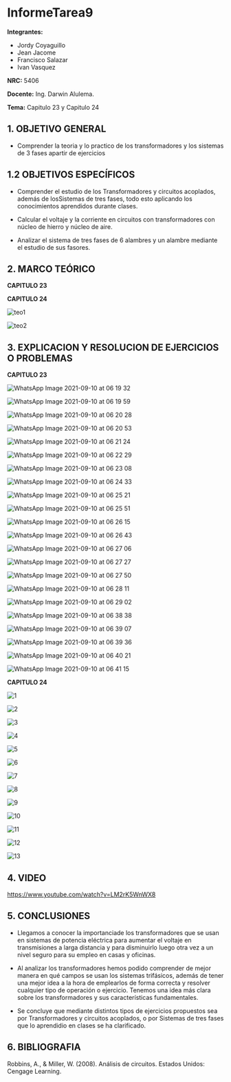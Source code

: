 # InformeTarea9
**Integrantes:**
- Jordy Coyaguillo
- Jean Jacome
- Francisco Salazar
- Ivan Vasquez

**NRC:** 5406
 
 **Docente:** Ing. Darwin Alulema.
 
 **Tema:** Capitulo 23 y Capitulo 24
 
  ## 1. OBJETIVO GENERAL
  
  - Comprender la teoria y lo practico de los transformadores y los sistemas de 3 fases apartir de ejercicios
  
  ## 1.2 OBJETIVOS ESPECÍFICOS
  
  - Comprender el estudio de los Transformadores y circuitos acoplados, además de losSistemas de tres fases, todo esto aplicando los conocimientos aprendidos durante clases.

  - Calcular el voltaje y la corriente en circuitos con transformadores con núcleo de hierro y núcleo de aire.
  
  - Analizar el sistema de tres fases de 6 alambres y un alambre mediante el estudio de sus fasores.
  
  ## 2. MARCO TEÓRICO
  **CAPITULO 23**
  
    
  **CAPITULO 24**
  
![teo1](https://user-images.githubusercontent.com/84586968/132772553-2f1aef1f-0dbd-4f25-8008-f58268acc332.png)

![teo2](https://user-images.githubusercontent.com/84586968/132772555-a19dfc20-4f8c-43c2-9c0f-89af1c1c01ab.png)
  
  ## 3. EXPLICACION Y RESOLUCION DE EJERCICIOS O PROBLEMAS 

  **CAPITULO 23**
 
 ![WhatsApp Image 2021-09-10 at 06 19 32](https://user-images.githubusercontent.com/85137954/132846903-27ca6829-7f78-4a02-a8fa-7498f5500266.jpeg)

![WhatsApp Image 2021-09-10 at 06 19 59](https://user-images.githubusercontent.com/85137954/132846922-14400f91-036d-4768-8ba4-b54475d1eef9.jpeg)

![WhatsApp Image 2021-09-10 at 06 20 28](https://user-images.githubusercontent.com/85137954/132846935-140a6bbe-5f4f-4e61-830c-693c384d0d8d.jpeg)

![WhatsApp Image 2021-09-10 at 06 20 53](https://user-images.githubusercontent.com/85137954/132846944-26f8190c-f915-4b97-91cb-2d600ee21d57.jpeg)

![WhatsApp Image 2021-09-10 at 06 21 24](https://user-images.githubusercontent.com/85137954/132846997-2d18386a-6b44-43d2-9613-b445be949c58.jpeg)

![WhatsApp Image 2021-09-10 at 06 22 29](https://user-images.githubusercontent.com/85137954/132847003-4311775a-a466-4643-be74-a419abb853b8.jpeg)

![WhatsApp Image 2021-09-10 at 06 23 08](https://user-images.githubusercontent.com/85137954/132847016-e853156c-7fba-47b5-bdf2-d110054dc0a4.jpeg)

![WhatsApp Image 2021-09-10 at 06 24 33](https://user-images.githubusercontent.com/85137954/132847033-12cf6e41-a846-4d23-bfdd-f004e90196fb.jpeg)

![WhatsApp Image 2021-09-10 at 06 25 21](https://user-images.githubusercontent.com/85137954/132847097-fcc80f57-78c9-47c0-bf4c-e70b606d490a.jpeg)

![WhatsApp Image 2021-09-10 at 06 25 51](https://user-images.githubusercontent.com/85137954/132847103-310a5cda-c66f-4b37-a372-30226a299612.jpeg)

![WhatsApp Image 2021-09-10 at 06 26 15](https://user-images.githubusercontent.com/85137954/132847107-dd5b823f-fb24-497a-ad0a-5653f402f7b0.jpeg)

![WhatsApp Image 2021-09-10 at 06 26 43](https://user-images.githubusercontent.com/85137954/132847110-c2b3ca62-a865-4050-b3d9-2c7be516fb40.jpeg)

![WhatsApp Image 2021-09-10 at 06 27 06](https://user-images.githubusercontent.com/85137954/132847167-b25bd75b-c1b6-46d9-928d-d0ff0fa8607f.jpeg)

![WhatsApp Image 2021-09-10 at 06 27 27](https://user-images.githubusercontent.com/85137954/132847181-e081b813-a2a6-4d3f-88d1-9f92a26ced38.jpeg)

![WhatsApp Image 2021-09-10 at 06 27 50](https://user-images.githubusercontent.com/85137954/132847188-1d369186-f99a-4038-8cc0-08b15551c992.jpeg)

![WhatsApp Image 2021-09-10 at 06 28 11](https://user-images.githubusercontent.com/85137954/132847193-4d092a28-b586-4bfa-9ce0-d0f4e73b3975.jpeg)

![WhatsApp Image 2021-09-10 at 06 29 02](https://user-images.githubusercontent.com/85137954/132847221-fc2400a1-ce1b-49e3-913e-e6f0badc744f.jpeg)

![WhatsApp Image 2021-09-10 at 06 38 38](https://user-images.githubusercontent.com/85137954/132848346-1b5f2e5e-b3de-45a9-acd0-9e5e66765143.jpeg)

![WhatsApp Image 2021-09-10 at 06 39 07](https://user-images.githubusercontent.com/85137954/132848355-c1aaafe4-0e1a-426b-9ef9-38b11589b55e.jpeg)

![WhatsApp Image 2021-09-10 at 06 39 36](https://user-images.githubusercontent.com/85137954/132848359-f72a0e41-6d2b-4271-9800-39e9e1bf6826.jpeg)

![WhatsApp Image 2021-09-10 at 06 40 21](https://user-images.githubusercontent.com/85137954/132848367-723069e8-e93d-4dbb-9c3f-445fef50a1e8.jpeg)

![WhatsApp Image 2021-09-10 at 06 41 15](https://user-images.githubusercontent.com/85137954/132848477-1a0cc9b4-7067-4d03-a8c5-207e85d95718.jpeg)
 
    
  **CAPITULO 24**
  
![1](https://user-images.githubusercontent.com/84586968/132801776-03558a02-a317-4fd0-8958-e406737ed083.PNG)

![2](https://user-images.githubusercontent.com/84586968/132801778-5c52e697-9922-4715-8338-aa2e18c5e7a5.PNG)

![3](https://user-images.githubusercontent.com/84586968/132801780-6b198b63-bba4-4a6d-8a52-6b4377038844.PNG)

![4](https://user-images.githubusercontent.com/84586968/132801781-a3a5a1fc-09b9-4b9e-a6b1-718c910a6c89.PNG)

![5](https://user-images.githubusercontent.com/84586968/132801785-c6af5124-7a78-4688-b38f-b5ea67e1f4b6.PNG)

![6](https://user-images.githubusercontent.com/84586968/132801788-0601cd94-f95b-40bb-8f58-6038bbacb06c.PNG)

![7](https://user-images.githubusercontent.com/84586968/132801794-c3235e9c-67fe-420a-b306-8d1655ba218d.PNG)

![8](https://user-images.githubusercontent.com/84586968/132801796-9dfc40b0-0e5d-40d0-ad4f-f836d7c46685.PNG)

![9](https://user-images.githubusercontent.com/84586968/132801798-91273223-9e65-41b2-a9f9-38f80be120a9.PNG)

![10](https://user-images.githubusercontent.com/84586968/132801802-161b0ab5-010a-44ec-803f-ddbdac0a9a41.PNG)

![11](https://user-images.githubusercontent.com/84586968/132801805-81c364ee-5013-42e3-9bbc-985676452c92.PNG)

![12](https://user-images.githubusercontent.com/84586968/132801808-eb4a769a-1d6b-4176-9659-ebc8a54b005c.PNG)

![13](https://user-images.githubusercontent.com/84586968/132801812-8616f92d-9103-4127-9028-e09bf441b95a.PNG)

   ## 4. VIDEO
   
   https://www.youtube.com/watch?v=LM2rK5WnWX8
   
   ## 5. CONCLUSIONES
   
   - Llegamos a conocer la importanciade los transformadores que se usan en sistemas de potencia eléctrica para aumentar el voltaje en transmisiones a larga distancia y para             disminuirlo luego otra vez a un nivel seguro para su empleo en casas y oficinas.

   
   - Al analizar los transformadores hemos podido comprender de mejor manera en qué campos se usan los sistemas trifásicos, además de tener una mejor idea a la hora de emplearlos     de forma correcta y resolver cualquier tipo de operación o ejercicio. Tenemos una idea más clara sobre los transformadores y sus características fundamentales.
   
   - Se concluye que mediante distintos tipos de ejercicios propuestos sea por Transformadores y circuitos acoplados, o por Sistemas de tres fases que lo aprendidio en                  clases se ha clarificado.
   
   ## 6. BIBLIOGRAFIA
 
   Robbins, A., & Miller, W. (2008). Análisis de circuitos. Estados Unidos: Cengage Learning.
  
  

